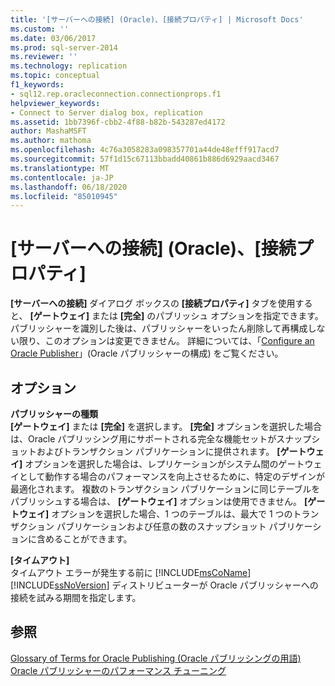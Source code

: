 ```yaml
---
title: '[サーバーへの接続] (Oracle)、[接続プロパティ] | Microsoft Docs'
ms.custom: ''
ms.date: 03/06/2017
ms.prod: sql-server-2014
ms.reviewer: ''
ms.technology: replication
ms.topic: conceptual
f1_keywords:
- sql12.rep.oracleconnection.connectionprops.f1
helpviewer_keywords:
- Connect to Server dialog box, replication
ms.assetid: 1bb7396f-cbb2-4f88-b82b-543287ed4172
author: MashaMSFT
ms.author: mathoma
ms.openlocfilehash: 4c76a3058283a098357701a44de48efff917acd7
ms.sourcegitcommit: 57f1d15c67113bbadd40861b886d6929aacd3467
ms.translationtype: MT
ms.contentlocale: ja-JP
ms.lasthandoff: 06/18/2020
ms.locfileid: "85010945"
---
```

# <a name="connect-to-server-oracle-connection-properties"></a>[サーバーへの接続] (Oracle)、[接続プロパティ]
  **[サーバーへの接続]** ダイアログ ボックスの **[接続プロパティ]** タブを使用すると、 **[ゲートウェイ]** または **[完全]** のパブリッシュ オプションを指定できます。 パブリッシャーを識別した後は、パブリッシャーをいったん削除して再構成しない限り、このオプションは変更できません。 詳細については、「[Configure an Oracle Publisher](non-sql/configure-an-oracle-publisher.md)」(Oracle パブリッシャーの構成) をご覧ください。  
  
## <a name="options"></a>オプション  
 **パブリッシャーの種類**  
 **[ゲートウェイ]** または **[完全]** を選択します。 **[完全]** オプションを選択した場合は、Oracle パブリッシング用にサポートされる完全な機能セットがスナップショットおよびトランザクション パブリケーションに提供されます。 **[ゲートウェイ]** オプションを選択した場合は、レプリケーションがシステム間のゲートウェイとして動作する場合のパフォーマンスを向上させるために、特定のデザインが最適化されます。 複数のトランザクション パブリケーションに同じテーブルをパブリッシュする場合は、 **[ゲートウェイ]** オプションは使用できません。 **[ゲートウェイ]** オプションを選択した場合、1 つのテーブルは、最大で 1 つのトランザクション パブリケーションおよび任意の数のスナップショット パブリケーションに含めることができます。  
  
 **[タイムアウト]**  
 タイムアウト エラーが発生する前に [!INCLUDE[msCoName](../../includes/msconame-md.md)] [!INCLUDE[ssNoVersion](../../includes/ssnoversion-md.md)] ディストリビューターが Oracle パブリッシャーへの接続を試みる期間を指定します。  
  
## <a name="see-also"></a>参照  
 [Glossary of Terms for Oracle Publishing (Oracle パブリッシングの用語)](non-sql/glossary-of-terms-for-oracle-publishing.md)   
 [Oracle パブリッシャーのパフォーマンス チューニング](non-sql/performance-tuning-for-oracle-publishers.md)  
  
  
